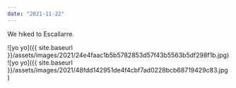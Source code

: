 ```yaml
---
date: "2021-11-22"
---
```


We hiked to Escallarre.

![yo yo]({{ site.baseurl }}/assets/images/2021/24e4faac1b5b5782853d57f43b5563b5df298f1b.jpg)![yo yo]({{ site.baseurl }}/assets/images/2021/48fdd142951de4f4cbf7ad0228bcb68719429c83.jpg)
